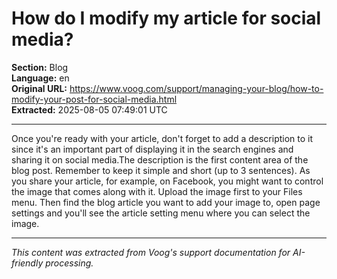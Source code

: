 # How do I modify my article for social media?

**Section:** Blog  
**Language:** en  
**Original URL:** https://www.voog.com/support/managing-your-blog/how-to-modify-your-post-for-social-media.html  
**Extracted:** 2025-08-05 07:49:01 UTC

---

Once you're ready with your article, don't forget to add a description to it since it's an important part of displaying it in the search engines and sharing it on social media.The description is the first content area of the blog post. Remember to keep it simple and short (up to 3 sentences).
As you share your article, for example, on Facebook, you might want to control the image that comes along with it. Upload the image first to your Files menu. Then find the blog article you want to add your image to, open page settings and you'll see the article setting menu where you can select the image.

---

*This content was extracted from Voog's support documentation for AI-friendly processing.*
